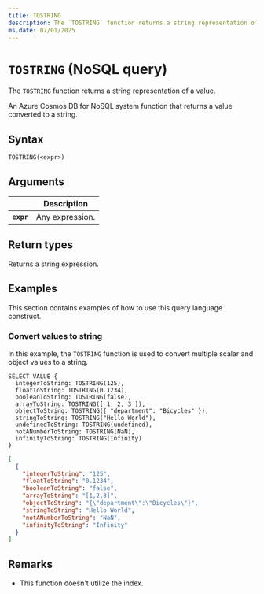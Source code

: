 ```yaml
---
title: TOSTRING
description: The `TOSTRING` function returns a string representation of a value.
ms.date: 07/01/2025
---
```


# `TOSTRING` (NoSQL query)

The `TOSTRING` function returns a string representation of a value.

An Azure Cosmos DB for NoSQL system function that returns a value converted to a string.

## Syntax

```nosql
TOSTRING(<expr>)
```

## Arguments

| | Description |
| --- | --- |
| **`expr`** | Any expression. |

## Return types

Returns a string expression.

## Examples

This section contains examples of how to use this query language construct.

### Convert values to string

In this example, the `TOSTRING` function is used to convert multiple scalar and object values to a string.

```nosql
SELECT VALUE {
  integerToString: TOSTRING(125),
  floatToString: TOSTRING(0.1234),
  booleanToString: TOSTRING(false),
  arrayToString: TOSTRING([ 1, 2, 3 ]),
  objectToString: TOSTRING({ "department": "Bicycles" }),
  stringToString: TOSTRING("Hello World"),
  undefinedToString: TOSTRING(undefined),
  notANumberToString: TOSTRING(NaN),
  infinityToString: TOSTRING(Infinity)
}
```

```json
[
  {
    "integerToString": "125",
    "floatToString": "0.1234",
    "booleanToString": "false",
    "arrayToString": "[1,2,3]",
    "objectToString": "{\"department\":\"Bicycles\"}",
    "stringToString": "Hello World",
    "notANumberToString": "NaN",
    "infinityToString": "Infinity"
  }
]
```

## Remarks

- This function doesn't utilize the index.
